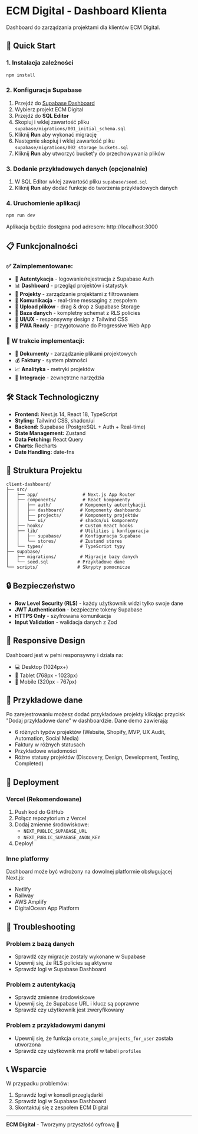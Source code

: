 # ECM Digital - Dashboard Klienta

Dashboard do zarządzania projektami dla klientów ECM Digital.

## 🚀 Quick Start

### 1. Instalacja zależności

```bash
npm install
```

### 2. Konfiguracja Supabase

1. Przejdź do [Supabase Dashboard](https://supabase.com/dashboard)
2. Wybierz projekt ECM Digital
3. Przejdź do **SQL Editor**
4. Skopiuj i wklej zawartość pliku `supabase/migrations/001_initial_schema.sql`
5. Kliknij **Run** aby wykonać migrację
6. Następnie skopiuj i wklej zawartość pliku `supabase/migrations/002_storage_buckets.sql`
7. Kliknij **Run** aby utworzyć bucket'y do przechowywania plików

### 3. Dodanie przykładowych danych (opcjonalnie)

1. W SQL Editor wklej zawartość pliku `supabase/seed.sql`
2. Kliknij **Run** aby dodać funkcje do tworzenia przykładowych danych

### 4. Uruchomienie aplikacji

```bash
npm run dev
```

Aplikacja będzie dostępna pod adresem: http://localhost:3000

## 📋 Funkcjonalności

### ✅ Zaimplementowane:
- 🔐 **Autentykacja** - logowanie/rejestracja z Supabase Auth
- 📊 **Dashboard** - przegląd projektów i statystyk
- 📁 **Projekty** - zarządzanie projektami z filtrowaniem
- 💬 **Komunikacja** - real-time messaging z zespołem
- 📎 **Upload plików** - drag & drop z Supabase Storage
- 💾 **Baza danych** - kompletny schemat z RLS policies
- 🎨 **UI/UX** - responsywny design z Tailwind CSS
- 📱 **PWA Ready** - przygotowane do Progressive Web App

### 🔄 W trakcie implementacji:
- 📄 **Dokumenty** - zarządzanie plikami projektowych
- 💰 **Faktury** - system płatności
- 📈 **Analityka** - metryki projektów
- 🔧 **Integracje** - zewnętrzne narzędzia

## 🛠 Stack Technologiczny

- **Frontend:** Next.js 14, React 18, TypeScript
- **Styling:** Tailwind CSS, shadcn/ui
- **Backend:** Supabase (PostgreSQL + Auth + Real-time)
- **State Management:** Zustand
- **Data Fetching:** React Query
- **Charts:** Recharts
- **Date Handling:** date-fns

## 📁 Struktura Projektu

```
client-dashboard/
├── src/
│   ├── app/                 # Next.js App Router
│   ├── components/          # React komponenty
│   │   ├── auth/           # Komponenty autentykacji
│   │   ├── dashboard/      # Komponenty dashboardu
│   │   ├── projects/       # Komponenty projektów
│   │   └── ui/             # shadcn/ui komponenty
│   ├── hooks/              # Custom React hooks
│   ├── lib/                # Utilities i konfiguracja
│   │   ├── supabase/       # Konfiguracja Supabase
│   │   └── stores/         # Zustand stores
│   └── types/              # TypeScript typy
├── supabase/
│   ├── migrations/         # Migracje bazy danych
│   └── seed.sql           # Przykładowe dane
└── scripts/               # Skrypty pomocnicze
```

## 🔒 Bezpieczeństwo

- **Row Level Security (RLS)** - każdy użytkownik widzi tylko swoje dane
- **JWT Authentication** - bezpieczne tokeny Supabase
- **HTTPS Only** - szyfrowana komunikacja
- **Input Validation** - walidacja danych z Zod

## 📱 Responsive Design

Dashboard jest w pełni responsywny i działa na:
- 💻 Desktop (1024px+)
- 📱 Tablet (768px - 1023px)
- 📱 Mobile (320px - 767px)

## 🎯 Przykładowe dane

Po zarejestrowaniu możesz dodać przykładowe projekty klikając przycisk "Dodaj przykładowe dane" w dashboardzie. Dane demo zawierają:

- 6 różnych typów projektów (Website, Shopify, MVP, UX Audit, Automation, Social Media)
- Faktury w różnych statusach
- Przykładowe wiadomości
- Różne statusy projektów (Discovery, Design, Development, Testing, Completed)

## 🚀 Deployment

### Vercel (Rekomendowane)

1. Push kod do GitHub
2. Połącz repozytorium z Vercel
3. Dodaj zmienne środowiskowe:
   - `NEXT_PUBLIC_SUPABASE_URL`
   - `NEXT_PUBLIC_SUPABASE_ANON_KEY`
4. Deploy!

### Inne platformy

Dashboard może być wdrożony na dowolnej platformie obsługującej Next.js:
- Netlify
- Railway
- AWS Amplify
- DigitalOcean App Platform

## 🐛 Troubleshooting

### Problem z bazą danych
- Sprawdź czy migracje zostały wykonane w Supabase
- Upewnij się, że RLS policies są aktywne
- Sprawdź logi w Supabase Dashboard

### Problem z autentykacją
- Sprawdź zmienne środowiskowe
- Upewnij się, że Supabase URL i klucz są poprawne
- Sprawdź czy użytkownik jest zweryfikowany

### Problem z przykładowymi danymi
- Upewnij się, że funkcja `create_sample_projects_for_user` została utworzona
- Sprawdź czy użytkownik ma profil w tabeli `profiles`

## 📞 Wsparcie

W przypadku problemów:
1. Sprawdź logi w konsoli przeglądarki
2. Sprawdź logi w Supabase Dashboard
3. Skontaktuj się z zespołem ECM Digital

---

**ECM Digital** - Tworzymy przyszłość cyfrową 🚀